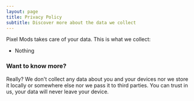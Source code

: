```yaml
---
layout: page
title: Privacy Policy
subtitle: Discover more about the data we collect
---
```


Pixel Mods takes care of your data. This is what we collect:

- Nothing

### Want to know more?

Really? We don't collect any data about you and your devices nor we store it locally or somewhere else nor we pass it to third parties. You can trust in us, your data will never leave your device.
